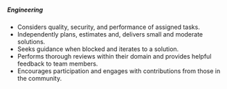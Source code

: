 ##### Engineering

* Considers quality, security, and performance of assigned tasks.
* Independently plans, estimates and, delivers small and moderate solutions.
* Seeks guidance when blocked and iterates to a solution.
* Performs thorough reviews within their domain and provides helpful feedback to team members.
* Encourages participation and engages with contributions from those in the community.
